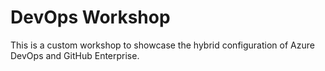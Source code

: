 # DevOps Workshop

This is a custom workshop to showcase the hybrid configuration of Azure DevOps and GitHub Enterprise.

